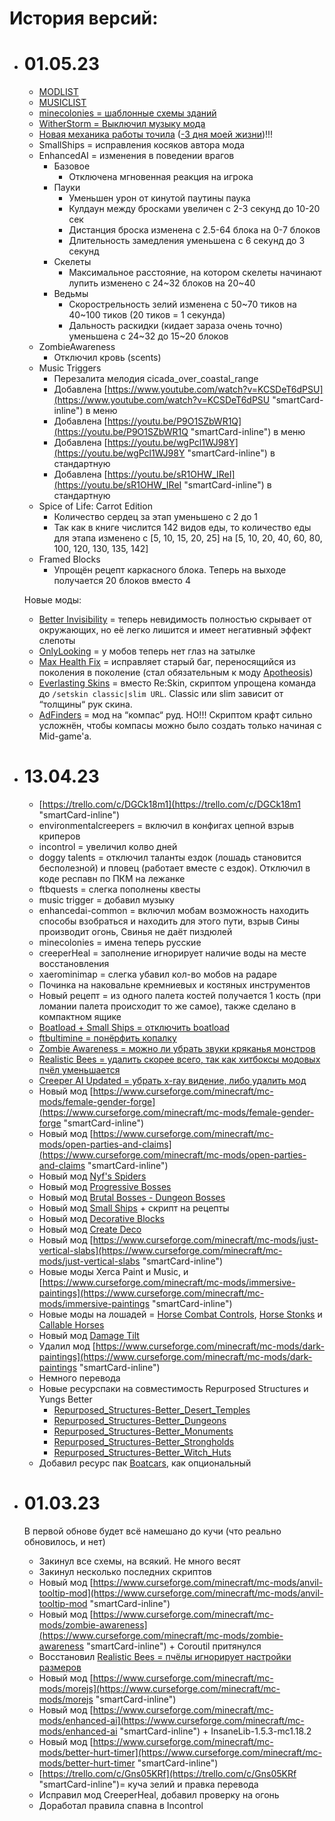 # История версий:
- # 01.05.23

  - [MODLIST](https://github.com/DRACTION/ZARYA-Vanilla-1.18.2/blob/370ff178cbc2c5c40225f168a36872908fd71a8b/.minecraft/mods/MODLIST.md#%D1%81%D0%BF%D0%B8%D1%81%D0%BE%D0%BA-%D0%BC%D0%BE%D0%B4%D0%BE%D0%B2-%D0%B8-%D1%85%D1%8D%D1%88-%D1%81%D1%83%D0%BC%D0%BC%D1%8B---010523)
  - [MUSICLIST](https://github.com/DRACTION/ZARYA-Vanilla-1.18.2/blob/370ff178cbc2c5c40225f168a36872908fd71a8b/.minecraft/config/MusicTriggers/songs/assets/musictriggers/sounds/music/MUSICLIST.md)
  - [minecolonies = шаблонные схемы зданий](https://trello.com/c/N7CJP1SS "smartCard-inline")
  - [WitherStorm = Выключил музыку мода](https://trello.com/c/Jqk0uHEb "smartCard-inline")
  - [Новая механика работы точила](https://trello.com/c/29kXmGwX "smartCard-inline")  ([-3 дня моей жизни](https://gist.github.com/DRACTION/aa961bc0877afc5d18e0ab5bca2a1f9b "‌"))!!!
  - SmallShips = исправления косяков автора мода
  - EnhancedAI = изменения в поведении врагов
    - Базовое
      - Отключена мгновенная реакция на игрока
    - Пауки
      - Уменьшен урон от кинутой паутины паука
      - Кулдаун между бросками увеличен с 2-3 секунд до 10-20 сек
      - Дистанция броска изменена с 2.5-64 блока на 0-7 блоков
      - Длительность замедления уменьшена с 6 секунд до 3 секунд
    - Скелеты
      - Максимальное расстояние, на котором скелеты начинают лупить изменено с 24~32 блоков на 20~40
    - Ведьмы
      - Скорострельность зелий изменена с 50~70 тиков на 40~100 тиков (20 тиков = 1 секунда)
      - Дальность раскидки (кидает зараза очень точно) уменьшена с 24~32 до 15~20 блоков
  - ZombieAwareness
    - Отключил кровь (scents)
  - Music Triggers
    - Перезалита мелодия cicada\_over\_coastal_range
    - Добавлена [https://www.youtube.com/watch?v=KCSDeT6dPSU](https://www.youtube.com/watch?v=KCSDeT6dPSU "smartCard-inline") в меню
    - Добавлена [https://youtu.be/P9O1SZbWR1Q](https://youtu.be/P9O1SZbWR1Q "smartCard-inline")  в меню
    - Добавлена [https://youtu.be/wgPcl1WJ98Y](https://youtu.be/wgPcl1WJ98Y "smartCard-inline")  в стандартную
    - Добавлена [https://youtu.be/sR1OHW_IReI](https://youtu.be/sR1OHW_IReI "smartCard-inline")  в стандартную
  - Spice of Life: Carrot Edition
    - Количество сердец за этап уменьшено с 2 до 1
    - Так как в книге числится 142 видов еды, то количество  еды для этапа изменено с [5, 10, 15, 20, 25] на [5, 10, 20, 40, 60, 80, 100, 120, 130, 135, 142]
  - Framed Blocks
    - Упрощён рецепт каркасного блока. Теперь на выходе получается 20 блоков вместо 4
  
  Новые моды:
  
  - [Better Invisibility](https://www.curseforge.com/minecraft/mc-mods/better-invisibility "‌") = теперь невидимость полностью скрывает от окружающих, но её легко лишится и имеет негативный эффект слепоты
  - [OnlyLooking](https://www.curseforge.com/minecraft/mc-mods/onlylooking "‌") = у мобов теперь нет глаз на затылке
  - [Max Health Fix](https://www.curseforge.com/minecraft/mc-mods/max-health-fix "‌") = исправляет старый баг, переносящийся из поколения в поколение (стал обязательным к моду [Apotheosis](https://legacy.curseforge.com/minecraft/mc-mods/apotheosis "‌"))
  - [Everlasting Skins](https://www.curseforge.com/minecraft/mc-mods/everlasting-skins "‌") = вместо Re:Skin, скриптом упрощена команда до `/setskin classic|slim URL`. Classic или slim зависит от “толщины“ рук скина.
  - [AdFinders](https://www.curseforge.com/minecraft/mc-mods/advanced-finders "‌") = мод на “компас“ руд. НО!!! Скриптом крафт сильно усложнён, чтобы компасы можно было создать только начиная с Mid-game'а.

- # 13.04.23
  
  - [https://trello.com/c/DGCk18m1](https://trello.com/c/DGCk18m1 "smartCard-inline")
  - environmentalcreepers = включил в конфигах цепной взрыв криперов
  - incontrol = увеличил колво дней
  - doggy talents = отключил таланты ездок (лошадь становится бесполезной) и пловец (работает вместе с ездок). Отключил в коде респавн по ПКМ на лежанке
  - ftbquests = слегка пополнены квесты
  - music trigger = добавил музыку
  - enhancedai-common = включил мобам возможность находить способы взобраться и находить для этого пути, взрыв Сины производит огонь, Свинья не даёт пиздюлей
  - minecolonies = имена теперь русские
  - creeperHeal = заполнение игнорирует наличие воды на месте восстановления
  - xaerominimap = слегка убавил кол-во мобов на радаре
  - Починка на наковальне кремниевых и костяных инструментов
  - Новый рецепт = из одного палета костей получается 1 кость (при ломании палета происходит то же самое), также сделано в компактном ящике
  - [Boatload + Small Ships = отключить boatload](https://trello.com/c/s2mx1v8p "smartCard-inline")
  - [ftbultimine = понёрфить копалку](https://trello.com/c/cWnsgeZO "smartCard-inline")
  - [Zombie Awareness = можно ли убрать звуки кряканья монстров](https://trello.com/c/1yzmstpH "smartCard-inline")
  - [Realistic Bees = удалить скорее всего, так как хитбоксы модовых пчёл уменьшается](https://trello.com/c/084XJJfG "smartCard-inline")
  - [Creeper AI Updated = убрать x-ray видение, либо удалить мод](https://trello.com/c/aLt8G9NX "smartCard-inline")
  - Новый мод [https://www.curseforge.com/minecraft/mc-mods/female-gender-forge](https://www.curseforge.com/minecraft/mc-mods/female-gender-forge "smartCard-inline")
  - Новый мод [https://www.curseforge.com/minecraft/mc-mods/open-parties-and-claims](https://www.curseforge.com/minecraft/mc-mods/open-parties-and-claims "smartCard-inline")
  - Новый мод [Nyf's Spiders](https://www.curseforge.com/minecraft/mc-mods/nyfs-spiders "‌")
  - Новый мод [Progressive Bosses](https://www.curseforge.com/minecraft/mc-mods/progressive-bosses "‌")
  - Новый мод [Brutal Bosses - Dungeon Bosses](https://www.curseforge.com/minecraft/mc-mods/brutal-bosses-dungeon "‌")
  - Новый мод [Small Ships](https://www.curseforge.com/minecraft/mc-mods/small-ships "‌") + скрипт на рецепты
  - Новый мод [Decorative Blocks](https://www.curseforge.com/minecraft/mc-mods/decorative-blocks "‌")
  - Новый мод [Create Deco](https://www.curseforge.com/minecraft/mc-mods/create-deco "‌")
  - Новый мод [https://www.curseforge.com/minecraft/mc-mods/just-vertical-slabs](https://www.curseforge.com/minecraft/mc-mods/just-vertical-slabs "smartCard-inline")
  - Новые моды Xerca Paint и Music, и [https://www.curseforge.com/minecraft/mc-mods/immersive-paintings](https://www.curseforge.com/minecraft/mc-mods/immersive-paintings "smartCard-inline")
  - Новые моды на лошадей = [Horse Combat Controls](https://www.curseforge.com/minecraft/mc-mods/horse-combat-controls "‌"), [Horse Stonks](https://www.curseforge.com/minecraft/mc-mods/horse-stonks "‌") и [Callable Horses](https://www.curseforge.com/minecraft/mc-mods/callable-horses "‌")
  - Новый мод [Damage Tilt](https://www.curseforge.com/minecraft/mc-mods/damage-tilt "‌")
  - Удалил мод [https://www.curseforge.com/minecraft/mc-mods/dark-paintings](https://www.curseforge.com/minecraft/mc-mods/dark-paintings "smartCard-inline")
  - Немного перевода
  - Новые ресурспаки на совместимость Repurposed Structures и Yungs Better
    - [Repurposed\_Structures-Better\_Desert_Temples](https://www.curseforge.com/minecraft/texture-packs/repurposed-structures-better-desert-temples-compat "‌")
    - [Repurposed\_Structures-Better\_Dungeons](https://www.curseforge.com/minecraft/texture-packs/repurposed-structures-better-dungeons-datapack "‌")
    - [Repurposed\_Structures-Better\_Monuments](https://www.curseforge.com/minecraft/texture-packs/repurposed-structures-better-ocean-monuments "‌")
    - [Repurposed\_Structures-Better\_Strongholds](https://www.curseforge.com/minecraft/texture-packs/repurposed-structures-better-strongholds-datapack "‌")
    - [Repurposed\_Structures-Better\_Witch_Huts](https://www.curseforge.com/minecraft/texture-packs/repurposed-structures-better-witch-huts-compat "‌")
  - Добавил ресурс пак [Boatcars](https://www.curseforge.com/minecraft/texture-packs/boatcars "‌"), как опциональный
  
- # 01.03.23

  В первой обнове будет всё намешано до кучи (что реально обновилось, и нет)
  
  - Закинул все схемы, на всякий. Не много весят
  - Закинул несколько последних скриптов
  - Новый мод [https://www.curseforge.com/minecraft/mc-mods/anvil-tooltip-mod](https://www.curseforge.com/minecraft/mc-mods/anvil-tooltip-mod "smartCard-inline")
  - Новый мод [https://www.curseforge.com/minecraft/mc-mods/zombie-awareness](https://www.curseforge.com/minecraft/mc-mods/zombie-awareness "smartCard-inline")  + Coroutil притянулся
  - Восстановил [Realistic Bees = пчёлы игнорирует настройки размеров](https://trello.com/c/QGSK7LVf "smartCard-inline")
  - Новый мод [https://www.curseforge.com/minecraft/mc-mods/morejs](https://www.curseforge.com/minecraft/mc-mods/morejs "smartCard-inline")
  - Новый мод [https://www.curseforge.com/minecraft/mc-mods/enhanced-ai](https://www.curseforge.com/minecraft/mc-mods/enhanced-ai "smartCard-inline") + InsaneLib-1.5.3-mc1.18.2
  - Новый мод [https://www.curseforge.com/minecraft/mc-mods/better-hurt-timer](https://www.curseforge.com/minecraft/mc-mods/better-hurt-timer "smartCard-inline")
  - [https://trello.com/c/Gns05KRf](https://trello.com/c/Gns05KRf "smartCard-inline")= куча зелий и правка перевода
  - Исправил мод CreeperHeal, добавил проверку на огонь
  - Доработал правила спавна в Incontrol
